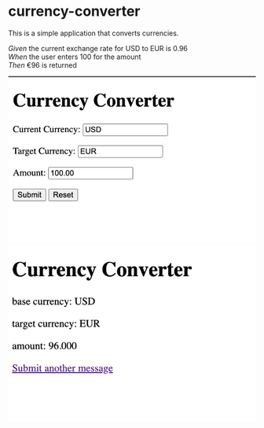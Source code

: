 # currency-converter

This is a simple application that converts currencies.

*Given* the current exchange rate for USD to EUR is 0.96 \
*When* the user enters 100 for the amount  \
*Then* &euro;96 is returned

![Home screen for currency converter](src/main/resources/images/home.png)
![Result screen for currency converter](src/main/resources/images/currency.png)